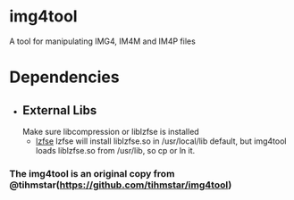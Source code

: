 # img4tool
A tool for manipulating IMG4, IM4M and IM4P files
# Dependencies
* ## External Libs
  Make sure libcompression or liblzfse is installed
  * [lzfse](https://github.com/lzfse/lzfse)
  lzfse will install liblzfse.so in /usr/local/lib default, but img4tool loads liblzfse.so from /usr/lib, so cp or ln it.
### The img4tool is an original copy from @tihmstar(https://github.com/tihmstar/img4tool)
